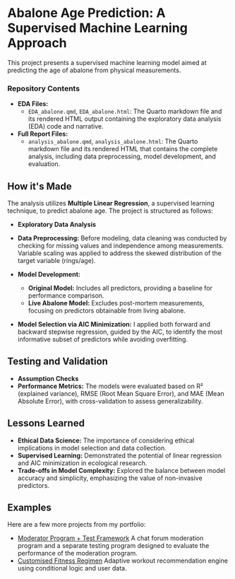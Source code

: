 # Abalone Age Prediction: A Supervised Machine Learning Approach

This project presents a supervised machine learning model aimed at predicting the age of abalone from physical measurements.

### Repository Contents
- **EDA Files:**
  - `EDA_abalone.qmd`, `EDA_abalone.html`: The Quarto markdown file and its rendered HTML output containing the exploratory data analysis (EDA) code and narrative.
- **Full Report Files:**
  - `analysis_abalone.qmd`, `analysis_abalone.html`: The Quarto markdown file and its rendered HTML that contains the complete analysis, including data preprocessing, model development, and evaluation.

## How it's Made
The analysis utilizes **Multiple Linear Regression**, a supervised learning technique, to predict abalone age. The project is structured as follows:
- **Exploratory Data Analysis** 
- **Data Preprocessing:** Before modeling, data cleaning was conducted by checking for missing values and independence among measurements. Variable scaling was applied to address the skewed distribution of the target variable (rings/age).
- **Model Development:**
  - **Original Model:** Includes all predictors, providing a baseline for performance comparison.
  - **Live Abalone Model:** Excludes post-mortem measurements, focusing on predictors obtainable from living abalone.

- **Model Selection via AIC Minimization:** I applied both forward and backward stepwise regression, guided by the AIC, to identify the most informative subset of predictors while avoiding overfitting.

## Testing and Validation
- **Assumption Checks**
- **Performance Metrics:** The models were evaluated based on R² (explained variance), RMSE (Root Mean Square Error), and MAE (Mean Absolute Error), with cross-validation to assess generalizability.

## Lessons Learned
- **Ethical Data Science:** The importance of considering ethical implications in model selection and data collection.
- **Supervised Learning:** Demonstrated the potential of linear regression and AIC minimization in ecological research.
- **Trade-offs in Model Complexity:** Explored the balance between model accuracy and simplicity, emphasizing the value of non-invasive predictors.

## Examples
Here are a few more projects from my portfolio:
- [Moderator Program + Test Framework](https://github.com/christy511/ModeratorProgram-TestFramework)
A chat forum moderation program and a separate testing program designed to evaluate the performance of the moderation program.
- [Customised Fitness Regimen](https://github.com/christy511/Customised-Fitness-Regimen)
Adaptive workout recommendation engine using conditional logic and user data.
